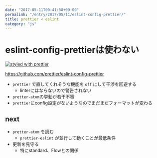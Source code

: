```yaml
---
date: "2017-05-11T00:41:58+09:00"
permalink: "/entry/2017/05/11/eslint-config-prettier/"
title: prettier < eslint
category: "js"
---
```


# eslint-config-prettierは使わない

[![styled with prettier](https://img.shields.io/badge/styled_with-prettier-ff69b4.svg)](https://github.com/prettier/prettier)

<https://github.com/prettier/eslint-config-prettier>

- `prettier` で直してくれそうな機能を `off` にして干渉を回避する
  - linterにはならないので警告されない
- `pretter-atom`の挙動が若干不審
- `prettier`にconfig設定がないようなのでまだまだフォーマットが変わる

## next

- `pretter-atom` を読む
  - `prettier-eslint` が並行して動くことが最低条件
- 更新を見守る
  - 特にstandard、Flowとの関係
